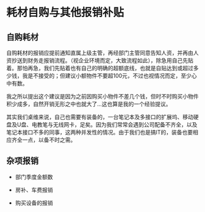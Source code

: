 # 耗材自购与其他报销补贴

## 自购耗材

自购耗材的报销应提前通知直属上级主管，再经部门主管同意告知人资，并再由人资抄送到财务走报销流程。（视企业环境而定，大致流程如此），除急用自己先贴着。那怕再急，我们先贴着也有自己的明确的超额底线，也就是自贴达到或超过多少钱，我是不接受的；但建议小额物件不要超100元，不过也视情况而定，至少心中有数。

我之所以提出这个建议是因为之前因购买小物件不差几个钱，但时不时购买小物件积少成多，自然开销无形之中也就大了...这也算是我的一个经验提议。

其实我们桌维来说，自己也需要有装备的，一台笔记本及多接口的扩展坞、移动硬盘及U盘、电教笔与无线网卡，足矣。因为我们常常会遇到公司配备不齐全，以及笔记本接口不多的同事，这两种并发性的情况。由于我们也是搞IT的，装备也要相应齐全一点，以备不时之需。

## 杂项报销

* 部门季度金额数

* 房补、车费报销
  
* 购买设备的报销

